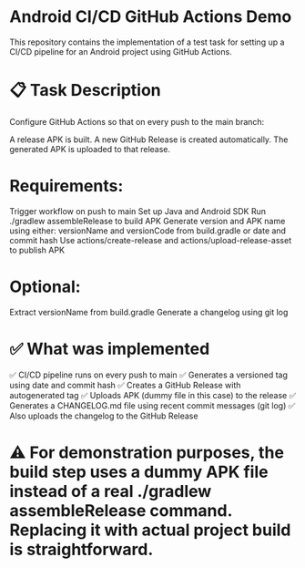# Android CI/CD GitHub Actions Demo
This repository contains the implementation of a test task for setting up a CI/CD pipeline for an Android project using GitHub Actions.

# 📋 Task Description

Configure GitHub Actions so that on every push to the main branch:

A release APK is built.
A new GitHub Release is created automatically.
The generated APK is uploaded to that release.

# Requirements:
Trigger workflow on push to main
Set up Java and Android SDK
Run ./gradlew assembleRelease to build APK
Generate version and APK name using either:
versionName and versionCode from build.gradle
or date and commit hash
Use actions/create-release and actions/upload-release-asset to publish APK

# Optional:
Extract versionName from build.gradle
Generate a changelog using git log

# ✅ What was implemented

✅ CI/CD pipeline runs on every push to main
✅ Generates a versioned tag using date and commit hash
✅ Creates a GitHub Release with autogenerated tag
✅ Uploads APK (dummy file in this case) to the release
✅ Generates a CHANGELOG.md file using recent commit messages (git log)
✅ Also uploads the changelog to the GitHub Release

# ⚠️ For demonstration purposes, the build step uses a dummy APK file instead of a real ./gradlew assembleRelease command. Replacing it with actual project build is straightforward.
